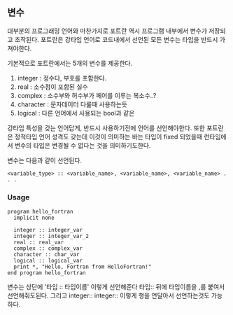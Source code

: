 ## 변수

대부분의 프로그래밍 언어와 마찬가지로 포트란 역시 프로그램 내부에서 변수가 저장되고 조작된다.
포트란은 강타입 언어로 코드내에서 선언된 모든 변수는 타입을 반드시 가져야한다.

기본적으로 포트란에서는 5개의 변수를 제공한다.

1. integer : 정수다, 부호를 포함한다.
2. real : 소수점이 포함된 실수
3. complex : 소수부와 허수부가 페어를 이루는 복소수..?
4. character : 문자데이터 다룰때 사용하는듯
5. logical : 다른 언어에서 사용되는 bool과 같은

강타입 특성을 갖는 언어답게, 반드시 사용하기전에 언어를 선언해야한다.
또한 포트란은 정적타입 언어 성격도 갖는데 이것이 의미하는 바는 타입이 fixed 되었을때 런타임에서 변수의 타입은 변경될 수 없다는 것을 의미하기도한다.

변수는 다음과 같이 선언된다.
```
<variable_type> :: <variable_name>, <variable_name>, <variable_name> . . .
```

### Usage
```
program hello_fortran
  implicit none

  integer :: integer_var
  integer :: integer_var_2
  real :: real_var
  complex :: complex_var
  character :: char_var
  logical :: logical_var
  print *, "Hello, Fortran from HelloFortran!"
end program hello_fortran
```

변수는 상단에 '타입 :: 타입이름' 이렇게 선언해준다
타입:: 뒤에 타입이름을 ,를 붙여서 선언해줘도된다. 그리고 
integer::
integer::
이렇게 행을 연달아서 선언하는것도 가능하다.






